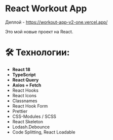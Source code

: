 # React Workout App

Деплой - https://workout-app-v2-one.vercel.app/

Это мой новые проект на React.

# 🛠 Технологии:

- **React 18**
- **TypeScript**
- **React Query**
- **Axios + Fetch**
- React Hooks
- React Icons
- Classnames
- React Hook Form
- Prettier
- CSS-Modules / SCSS
- React Skeleton
- Lodash.Debounce
- Code Splitting, React Loadable
